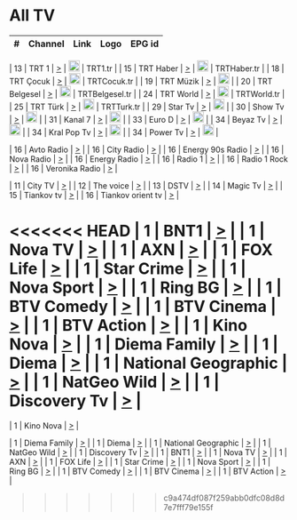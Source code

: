 <h1>All TV</h1>

| #   | Channel        | Link  | Logo | EPG id |
|:---:|:--------------:|:-----:|:----:|:------:|

| 13  | TRT 1            | [>](https://tv-trt1.medya.trt.com.tr/master.m3u8) | <img height="20" src="https://i.imgur.com/j786OLG.png"/> | TRT1.tr |
| 15  | TRT Haber        | [>](https://tv-trthaber.medya.trt.com.tr/master.m3u8) | <img height="20" src="https://i.imgur.com/OVfo8Ab.png"/> | TRTHaber.tr |
| 18  | TRT Çocuk        | [>](https://tv-trtcocuk.medya.trt.com.tr/master.m3u8) | <img height="20" src="https://i.imgur.com/QLFmD6d.png"/> | TRTCocuk.tr |
| 19  | TRT Müzik        | [>](https://tv-trtmuzik.medya.trt.com.tr/master.m3u8) | <img height="20" src="https://i.imgur.com/fIVFCEd.png"/> |
| 20  | TRT Belgesel     | [>](https://tv-trtbelgesel.medya.trt.com.tr/master.m3u8) | <img height="20" src="https://i.imgur.com/MGO87pe.png"/> | TRTBelgesel.tr |
| 24  | TRT World        | [>](https://tv-trtworld.medya.trt.com.tr/master.m3u8) | <img height="20" src="https://i.imgur.com/JEA2xpv.png"/> | TRTWorld.tr |
| 25  | TRT Türk         | [>](https://tv-trtturk.medya.trt.com.tr/master.m3u8) | <img height="20" src="https://i.imgur.com/OSTOQNw.png"/> | TRTTurk.tr |
| 29  | Star Tv   | [>](https://dogus-live.daioncdn.net/startv/startv_360p.m3u8) | <img height="20" src="https://i.imgur.com/IebUZx1.png"/> |
| 30  | Show Tv     | [>](https://ciner-live.daioncdn.net/showtv/showtv.m3u8) | <img height="20" src="https://i.imgur.com/IebUZx1.png"/> |
| 31  | Kanal 7     | [>](https://kanal7-live.daioncdn.net/kanal7/kanal7.m3u8) | <img height="20" src="https://i.imgur.com/IebUZx1.png"/> |
| 33  | Euro D    | [>](https://www.youtube.com/user/KanalD/live) | <img height="20" src="https://i.imgur.com/IebUZx1.png"/> |
| 34  | Beyaz Tv     | [>](https://beyaztv-live.daioncdn.net/beyaztv/beyaztv.m3u8) | <img height="20" src="https://i.imgur.com/IebUZx1.png"/> |
| 34  | Kral Pop Tv     | [>](https://www.youtube.com/watch?v=GuFTuKoXepw) | <img height="20" src="https://i.imgur.com/IebUZx1.png"/> |
| 34  | Power Tv     | [>](https://livetv.powerapp.com.tr/powerTV/powerhd.smil/chunklist.m3u8) | <img height="20" src="https://i.imgur.com/IebUZx1.png"/> |

| 16  | Avto Radio | [>](http://stream.metacast.eu/avtoradio.mp3.m3u) |
| 16  | City Radio | [>](http://stream.metacast.eu/city.aac.m3u) |
| 16  | Energy 90s Radio | [>](http://stream.metacast.eu/energy-90s.m3u) |
| 16  | Nova Radio | [>](http://stream.metacast.eu/nova.aac.m3u) |
| 16  | Energy Radio | [>](http://stream.metacast.eu/nrj.aac.m3u) |
| 16  | Radio 1 | [>](http://stream.metacast.eu/radio1.aac.m3u) |
| 16  | Radio 1 Rock | [>](http://stream.metacast.eu/radio1rock.aac.m3u) |
| 16  | Veronika Radio | [>](http://stream.metacast.eu/veronika.aac.m3u) |

| 11  | City TV | [>](https://tv.city.bg/play/tshls/citytv/index.m3u8) |
| 12  | The voice | [>](https://bss1.neterra.tv/thevoice/thevoice.m3u8) |
| 13  | DSTV | [>](http://46.249.95.140:8081/hls/data.m3u8) |
| 14  | Magic Tv | [>](https://bss1.neterra.tv/magictv/magictv.m3u8) |
| 15  | Tiankov tv | [>](https://streamer103.neterra.tv/tiankov-folk/live.m3u8) |
| 16  | Tiankov orient tv | [>](https://streamer103.neterra.tv/tiankov-orient/live.m3u8) |

<<<<<<< HEAD
| 1 | BNT1 | [>](https://ymkaya.xyz:41762/tv/bnt1/playlist.m3u8?wmsAuthSign=c2VydmVyX3RpbWU9Ny8yMy8yMDI1IDE6MTE6MDkgUE0maGFzaF92YWx1ZT1IRTVUd3hlakhpR3NMV3djemZ5MWpnPT0mdmFsaWRtaW51dGVzPTYw) |
| 1 | Nova TV | [>](https://ymkaya.xyz:41762/tv/novatv/playlist.m3u8?wmsAuthSign=c2VydmVyX3RpbWU9Ny8yMy8yMDI1IDE6MTE6MTkgUE0maGFzaF92YWx1ZT1lSjlNZjZoVW5GNUVUcVdVZzVIK3dnPT0mdmFsaWRtaW51dGVzPTYw) |
| 1 | AXN | [>](https://ymkaya.xyz:41762/tv/axn/playlist.m3u8?wmsAuthSign=c2VydmVyX3RpbWU9Ny8yMy8yMDI1IDE6MTE6MjkgUE0maGFzaF92YWx1ZT0yNXNIWDNtS2EwNGErSEsrTEhmNFBnPT0mdmFsaWRtaW51dGVzPTYw) |
| 1 | FOX Life | [>](https://ymkaya.xyz:41762/tv/foxlife/playlist.m3u8?wmsAuthSign=c2VydmVyX3RpbWU9Ny8yMy8yMDI1IDE6MTE6MzkgUE0maGFzaF92YWx1ZT00dGRuTXhWdFRQMUFxMlFzbVloQjRRPT0mdmFsaWRtaW51dGVzPTYw) |
| 1 | Star Crime | [>](https://ymkaya.xyz:41762/tv/foxcrime/playlist.m3u8?wmsAuthSign=c2VydmVyX3RpbWU9Ny8yMy8yMDI1IDE6MTE6NDkgUE0maGFzaF92YWx1ZT04N0tPRW5oOGpKQ28rRlZDczVlNWhRPT0mdmFsaWRtaW51dGVzPTYw) |
| 1 | Nova Sport | [>](https://ymkaya.xyz:41762/tv/novasport/playlist.m3u8?wmsAuthSign=c2VydmVyX3RpbWU9Ny8yMy8yMDI1IDE6MTE6NTkgUE0maGFzaF92YWx1ZT1ocEQvWGxwVy95alpMN3E4RGVLYjJRPT0mdmFsaWRtaW51dGVzPTYw) |
| 1 | Ring BG | [>](https://ymkaya.xyz:41762/tv/ringbg/playlist.m3u8?wmsAuthSign=c2VydmVyX3RpbWU9Ny8yMy8yMDI1IDE6MTI6MDkgUE0maGFzaF92YWx1ZT1yVXhKK2NxK3RPazEvRmNyRE41RUpBPT0mdmFsaWRtaW51dGVzPTYw) |
| 1 | BTV Comedy | [>](https://ymkaya.xyz:41762/tv/btvcomedy/playlist.m3u8?wmsAuthSign=c2VydmVyX3RpbWU9Ny8yMy8yMDI1IDE6MTI6MTkgUE0maGFzaF92YWx1ZT1obS9iTlQ3ZWJYclBCT1FSdUZXYkhBPT0mdmFsaWRtaW51dGVzPTYw) |
| 1 | BTV Cinema | [>](https://ymkaya.xyz:41762/tv/btvcinema/playlist.m3u8?wmsAuthSign=c2VydmVyX3RpbWU9Ny8yMy8yMDI1IDE6MTI6MjkgUE0maGFzaF92YWx1ZT01empSWVRxQUJRTHNXM2RVSVVxb21RPT0mdmFsaWRtaW51dGVzPTYw) |
| 1 | BTV Action | [>](https://ymkaya.xyz:41762/tv/btvaction/playlist.m3u8?wmsAuthSign=c2VydmVyX3RpbWU9Ny8yMy8yMDI1IDE6MTI6MzkgUE0maGFzaF92YWx1ZT02MzdhUXlqL3hNc1N3dEMvazFOTTBBPT0mdmFsaWRtaW51dGVzPTYw) |
| 1 | Kino Nova | [>](https://ymkaya.xyz:41762/tv/kinonova/playlist.m3u8?wmsAuthSign=c2VydmVyX3RpbWU9Ny8yMy8yMDI1IDE6MTI6NDkgUE0maGFzaF92YWx1ZT16dURXQ0M4T2c1SnZ2VDc3TVlqVkpRPT0mdmFsaWRtaW51dGVzPTYw) |
| 1 | Diema Family | [>](https://ymkaya.xyz:41762/tv/diemafamily/playlist.m3u8?wmsAuthSign=c2VydmVyX3RpbWU9Ny8yMy8yMDI1IDE6MTI6NTkgUE0maGFzaF92YWx1ZT1rRnowb01yS3dFTkhBVUV5VGR6WERRPT0mdmFsaWRtaW51dGVzPTYw) |
| 1 | Diema | [>](https://ymkaya.xyz:41762/tv/diema/playlist.m3u8?wmsAuthSign=c2VydmVyX3RpbWU9Ny8yMy8yMDI1IDE6MTM6MDkgUE0maGFzaF92YWx1ZT1ncVp2SHlzaENFSm1GWmRWSE5lMTVnPT0mdmFsaWRtaW51dGVzPTYw) |
| 1 | National Geographic | [>](https://ymkaya.xyz:41762/tv/natgeo/playlist.m3u8?wmsAuthSign=c2VydmVyX3RpbWU9Ny8yMy8yMDI1IDE6MTM6MTggUE0maGFzaF92YWx1ZT1Pdk42a05IRW5LWWlMVkJoQmlkc0ZBPT0mdmFsaWRtaW51dGVzPTYw) |
| 1 | NatGeo Wild | [>](https://ymkaya.xyz:41762/tv/natgeowild/playlist.m3u8?wmsAuthSign=c2VydmVyX3RpbWU9Ny8yMy8yMDI1IDE6MTM6MjkgUE0maGFzaF92YWx1ZT1MeHlqenZkUkVxd0pxRGlLbFcvTjZRPT0mdmFsaWRtaW51dGVzPTYw) |
| 1 | Discovery Tv | [>](https://ymkaya.xyz:41762/tv/discovery/playlist.m3u8?wmsAuthSign=c2VydmVyX3RpbWU9Ny8yMy8yMDI1IDE6MTM6MzkgUE0maGFzaF92YWx1ZT0vbkkyU09sYUZ6R1ZzV01xcG8xdGJnPT0mdmFsaWRtaW51dGVzPTYw) |
=======


| 1 | Kino Nova | [>](https://ymkaya.xyz:11336/tv/kinonova/playlist.m3u8?wmsAuthSign=c2VydmVyX3RpbWU9MS8yLzIwMjUgNDo0MDoyMCBBTSZoYXNoX3ZhbHVlPWlFS1FrWEtMMVRFM3l5YklUWUJQUHc9PSZ2YWxpZG1pbnV0ZXM9NjA=) |

| 1 | Diema Family | [>](https://ymkaya.xyz:11336/tv/diemafamily/playlist.m3u8?wmsAuthSign=c2VydmVyX3RpbWU9MS8yLzIwMjUgNDo0MDozMCBBTSZoYXNoX3ZhbHVlPUVUaTVKTldvZTF5WVVCM0YwL21kaXc9PSZ2YWxpZG1pbnV0ZXM9NjA=) |
| 1 | Diema | [>](https://ymkaya.xyz:11336/tv/diema/playlist.m3u8?wmsAuthSign=c2VydmVyX3RpbWU9MS8yLzIwMjUgNDo0MDo0MCBBTSZoYXNoX3ZhbHVlPVlYMWVJT2NuUjNpUTBsaytEUFFOS2c9PSZ2YWxpZG1pbnV0ZXM9NjA=) |
| 1 | National Geographic | [>](https://ymkaya.xyz:11336/tv/natgeo/playlist.m3u8?wmsAuthSign=c2VydmVyX3RpbWU9MS8yLzIwMjUgNDo0MTo0MSBBTSZoYXNoX3ZhbHVlPTJQTlVmcG5nYWx0M013eUhGRGxnd0E9PSZ2YWxpZG1pbnV0ZXM9NjA=) |
| 1 | NatGeo Wild | [>](https://ymkaya.xyz:11336/tv/natgeowild/playlist.m3u8?wmsAuthSign=c2VydmVyX3RpbWU9MS8yLzIwMjUgNDo0MTo1MSBBTSZoYXNoX3ZhbHVlPVl1OXZaTTliN0hGWEN3eDBYd1duNkE9PSZ2YWxpZG1pbnV0ZXM9NjA=) |
| 1 | Discovery Tv | [>](https://ymkaya.xyz:11336/tv/discovery/playlist.m3u8?wmsAuthSign=c2VydmVyX3RpbWU9MS8yLzIwMjUgNDo0MjowMSBBTSZoYXNoX3ZhbHVlPWtBQmdLNlY2RmQwWElzMVYzSDJyVkE9PSZ2YWxpZG1pbnV0ZXM9NjA=) |
| 1 | BNT1 | [>](https://ymkaya.xyz:11336/tv/bnt1/playlist.m3u8?wmsAuthSign=c2VydmVyX3RpbWU9MS8yLzIwMjUgNDozODozOCBBTSZoYXNoX3ZhbHVlPVVrMVlRQXpJWlhYeUh6ZFVpSC9NMUE9PSZ2YWxpZG1pbnV0ZXM9NjA=) |
| 1 | Nova TV | [>](https://ymkaya.xyz:11336/tv/novatv/playlist.m3u8?wmsAuthSign=c2VydmVyX3RpbWU9MS8yLzIwMjUgNDozODo0OCBBTSZoYXNoX3ZhbHVlPUVxQjh1a0ZzYkVGZU8zZDFGTzdreVE9PSZ2YWxpZG1pbnV0ZXM9NjA=) |
| 1 | AXN | [>](https://ymkaya.xyz:11336/tv/axn/playlist.m3u8?wmsAuthSign=c2VydmVyX3RpbWU9MS8yLzIwMjUgNDozODo1OCBBTSZoYXNoX3ZhbHVlPUpkWStGY1hkNXhaOVpPZ0thQ0FZL3c9PSZ2YWxpZG1pbnV0ZXM9NjA=) |
| 1 | FOX Life | [>](https://ymkaya.xyz:11336/tv/foxlife/playlist.m3u8?wmsAuthSign=c2VydmVyX3RpbWU9MS8yLzIwMjUgNDozOToxMCBBTSZoYXNoX3ZhbHVlPWt1ZDc1T3AzYlZDTjJnSy9TU0xJZlE9PSZ2YWxpZG1pbnV0ZXM9NjA=) |
| 1 | Star Crime | [>](https://ymkaya.xyz:11336/tv/foxcrime/playlist.m3u8?wmsAuthSign=c2VydmVyX3RpbWU9MS8yLzIwMjUgNDozOToyMCBBTSZoYXNoX3ZhbHVlPXIwVU45Nm9FR1l2enNkTG9TanBxbmc9PSZ2YWxpZG1pbnV0ZXM9NjA=) |
| 1 | Nova Sport | [>](https://ymkaya.xyz:11336/tv/novasport/playlist.m3u8?wmsAuthSign=c2VydmVyX3RpbWU9MS8yLzIwMjUgNDozOTozMCBBTSZoYXNoX3ZhbHVlPXlSZ0UxazVaM0xhSmc0NmR4T0c1T2c9PSZ2YWxpZG1pbnV0ZXM9NjA=) |
| 1 | Ring BG | [>](https://ymkaya.xyz:11336/tv/ringbg/playlist.m3u8?wmsAuthSign=c2VydmVyX3RpbWU9MS8yLzIwMjUgNDozOTo0MCBBTSZoYXNoX3ZhbHVlPTR4aUlFNHVUYWN4enY1WkVuOFZma2c9PSZ2YWxpZG1pbnV0ZXM9NjA=) |
| 1 | BTV Comedy | [>](https://ymkaya.xyz:11336/tv/btvcomedy/playlist.m3u8?wmsAuthSign=c2VydmVyX3RpbWU9MS8yLzIwMjUgNDozOTo1MCBBTSZoYXNoX3ZhbHVlPUtrMTJ2RHNTTUU1RFp1ZkVOdXFSK3c9PSZ2YWxpZG1pbnV0ZXM9NjA=) |
| 1 | BTV Cinema | [>](https://ymkaya.xyz:11336/tv/btvcinema/playlist.m3u8?wmsAuthSign=c2VydmVyX3RpbWU9MS8yLzIwMjUgNDozOTo1OSBBTSZoYXNoX3ZhbHVlPTZWcU9FZW56cG1NM1lrYy8xNE5NeHc9PSZ2YWxpZG1pbnV0ZXM9NjA=) |
| 1 | BTV Action | [>](https://ymkaya.xyz:11336/tv/btvaction/playlist.m3u8?wmsAuthSign=c2VydmVyX3RpbWU9MS8yLzIwMjUgNDo0MDoxMCBBTSZoYXNoX3ZhbHVlPUlDd0ErRkZVWThyMVZwR3c2REdGZ3c9PSZ2YWxpZG1pbnV0ZXM9NjA=) |
>>>>>>> c9a474df087f259abb0dfc08d8d7e7fff79e155f
